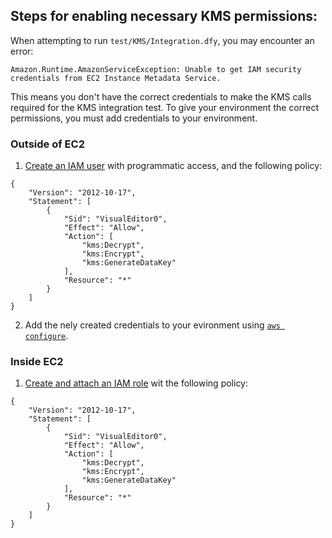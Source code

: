 ## Steps for enabling necessary KMS permissions:

When attempting to run `test/KMS/Integration.dfy`, you may encounter an error:

```
Amazon.Runtime.AmazonServiceException: Unable to get IAM security credentials from EC2 Instance Metadata Service.
```

This means you don't have the correct credentials to make the KMS calls required for the KMS integration test. To give your environment the correct permissions, you must add credentials to your environment.

### Outside of EC2

1. [Create an IAM user](https://docs.aws.amazon.com/IAM/latest/UserGuide/id_users_create.html) with programmatic access, and the following policy:
```
{
    "Version": "2012-10-17",
    "Statement": [
        {
            "Sid": "VisualEditor0",
            "Effect": "Allow",
            "Action": [
                "kms:Decrypt",
                "kms:Encrypt",
                "kms:GenerateDataKey"
            ],
            "Resource": "*"
        }
    ]
}
```
2. Add the nely created credentials to your evironment using [`aws configure`](https://docs.aws.amazon.com/cli/latest/userguide/cli-chap-configure.html).

### Inside EC2

1. [Create and attach an IAM role](https://docs.aws.amazon.com/AWSEC2/latest/UserGuide/iam-roles-for-amazon-ec2.html) wit the following policy:
```
{
    "Version": "2012-10-17",
    "Statement": [
        {
            "Sid": "VisualEditor0",
            "Effect": "Allow",
            "Action": [
                "kms:Decrypt",
                "kms:Encrypt",
                "kms:GenerateDataKey"
            ],
            "Resource": "*"
        }
    ]
}
```
